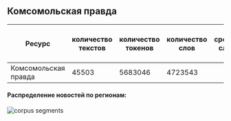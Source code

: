 

## Комсомольская правда

| Ресурс                        | количество текстов | количество токенов | количество слов | в среднем слов на текст |
|-------------------------------|--------------------|--------------------|-----------------|------------------------:|
| Комсомольская правда          | 45503              | 5683046            | 4723543         | 102.0                   |

#### Распределение новостей по регионам:

![](https://github.com/TatianaShavrina/taiga_site/blob/master/assets/images/kp_regions.png "corpus segments")


